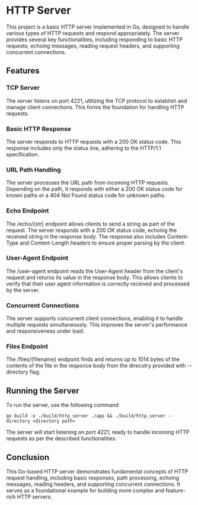 # HTTP Server
This project is a basic HTTP server implemented in Go, designed to handle various types of HTTP requests and respond appropriately. The server provides several key functionalities, including responding to basic HTTP requests, echoing messages, reading request headers, and supporting concurrent connections.

## Features
### TCP Server
The server listens on port 4221, utilizing the TCP protocol to establish and manage client connections. This forms the foundation for handling HTTP requests.

### Basic HTTP Response
The server responds to HTTP requests with a 200 OK status code. This response includes only the status line, adhering to the HTTP/1.1 specification.

### URL Path Handling
The server processes the URL path from incoming HTTP requests. Depending on the path, it responds with either a 200 OK status code for known paths or a 404 Not Found status code for unknown paths.

### Echo Endpoint
The /echo/{str} endpoint allows clients to send a string as part of the request. The server responds with a 200 OK status code, echoing the received string in the response body. The response also includes Content-Type and Content-Length headers to ensure proper parsing by the client.

### User-Agent Endpoint
The /user-agent endpoint reads the User-Agent header from the client's request and returns its value in the response body. This allows clients to verify that their user agent information is correctly received and processed by the server.

### Concurrent Connections
The server supports concurrent client connections, enabling it to handle multiple requests simultaneously. This improves the server's performance and responsiveness under load.

### Files Endpoint
The /files/{filename} endpoint finds and returns up to 1014 bytes of the contents of the file in the responce body from the direcotry provided with --directory flag.

## Running the Server
To run the server, use the following command:
```
go build -o ./build/http_server ./app && ./build/http_server --directory <directory path>
```
The server will start listening on port 4221, ready to handle incoming HTTP requests as per the described functionalities.

## Conclusion
This Go-based HTTP server demonstrates fundamental concepts of HTTP request handling, including basic responses, path processing, echoing messages, reading headers, and supporting concurrent connections. It serves as a foundational example for building more complex and feature-rich HTTP servers.